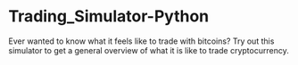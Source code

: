 # Trading_Simulator-Python
Ever wanted to know what it feels like to trade with bitcoins? Try out this simulator to get a general overview of what it is like to trade cryptocurrency.

